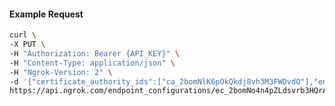 <!-- Code generated for API Clients. DO NOT EDIT. -->

#### Example Request

```bash
curl \
-X PUT \
-H "Authorization: Bearer {API_KEY}" \
-H "Content-Type: application/json" \
-H "Ngrok-Version: 2" \
-d '{"certificate_authority_ids":["ca_2bomNlK6pOkQkdj8vh3M3FWDvdO"],"enabled":true}' \
https://api.ngrok.com/endpoint_configurations/ec_2bomNo4n4pZLdsvrb3HQrAmKMVc/mutual_tls
```
